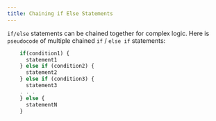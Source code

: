 ```yaml
---
title: Chaining if Else Statements
---
```

`if/else` statements can be chained together for complex logic. Here is `pseudocode` of multiple chained `if` / `else if` statements:
```javascript
    if(condition1) {
      statement1
    } else if (condition2) {
      statement2
    } else if (condition3) {
      statement3
    . . .
    } else {
      statementN
    }
```
